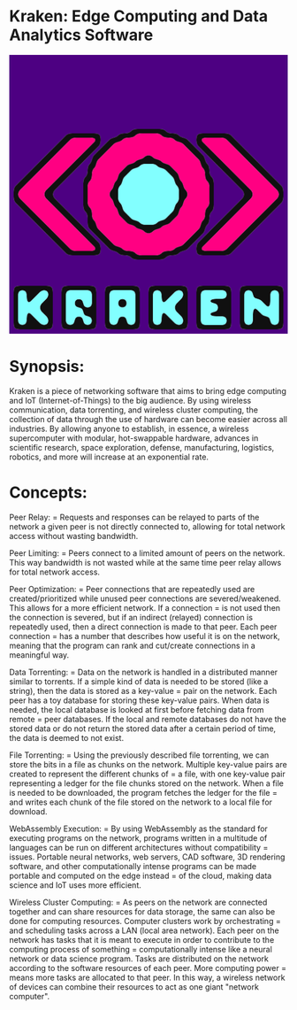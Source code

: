 # Kraken: Edge Computing and Data Analytics Software

![Kraken Logo](https://github.com/highboi/kraken/blob/master/kraken_logo_blue.png)

# Synopsis:

Kraken is a piece of networking software that aims to bring edge computing and IoT (Internet-of-Things) to the big audience. By using wireless communication, data torrenting, and
wireless cluster computing, the collection of data through the use of hardware can become easier across all industries. By allowing anyone to establish, in essence, a wireless
supercomputer with modular, hot-swappable hardware, advances in scientific research, space exploration, defense, manufacturing, logistics, robotics, and more will increase at
an exponential rate.

# Concepts:

Peer Relay:
= Requests and responses can be relayed to parts of the network a given peer is not directly connected to, allowing for total network access without wasting bandwidth.

Peer Limiting:
= Peers connect to a limited amount of peers on the network. This way bandwidth is not wasted while at the same time peer relay allows for total network access.

Peer Optimization:
= Peer connections that are repeatedly used are created/prioritized while unused peer connections are severed/weakened. This allows for a more efficient network. If a connection
= is not used then the connection is severed, but if an indirect (relayed) connection is repeatedly used, then a direct connection is made to that peer. Each peer connection
= has a number that describes how useful it is on the network, meaning that the program can rank and cut/create connections in a meaningful way.

Data Torrenting:
= Data on the network is handled in a distributed manner similar to torrents. If a simple kind of data is needed to be stored (like a string), then the data is stored as a key-value
= pair on the network. Each peer has a toy database for storing these key-value pairs. When data is needed, the local database is looked at first before fetching data from remote
= peer databases. If the local and remote databases do not have the stored data or do not return the stored data after a certain period of time, the data is deemed to not exist.

File Torrenting:
= Using the previously described file torrenting, we can store the bits in a file as chunks on the network. Multiple key-value pairs are created to represent the different chunks of
= a file, with one key-value pair representing a ledger for the file chunks stored on the network. When a file is needed to be downloaded, the program fetches the ledger for the file
= and writes each chunk of the file stored on the network to a local file for download.

WebAssembly Execution:
= By using WebAssembly as the standard for executing programs on the network, programs written in a multitude of languages can be run on different architectures without compatibility
= issues. Portable neural networks, web servers, CAD software, 3D rendering software, and other computationally intense programs can be made portable and computed on the edge instead
= of the cloud, making data science and IoT uses more efficient.

Wireless Cluster Computing:
= As peers on the network are connected together and can share resources for data storage, the same can also be done for computing resources. Computer clusters work by orchestrating
= and scheduling tasks across a LAN (local area network). Each peer on the network has tasks that it is meant to execute in order to contribute to the computing process of something
= computationally intense like a neural network or data science program. Tasks are distributed on the network according to the software resources of each peer. More computing power
= means more tasks are allocated to that peer. In this way, a wireless network of devices can combine their resources to act as one giant "network computer".
